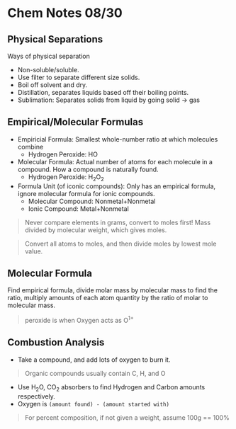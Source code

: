 # Chem Notes 08/30

Physical Separations
--------------------

Ways of physical separation
- Non-soluble/soluble.
- Use filter to separate different size solids.
- Boil off solvent and dry.
- Distillation, separates liquids based off their boiling points.
- Sublimation: Separates solids from liquid by going solid -> gas

Empirical/Molecular Formulas
----------------------------

- Empiricial Formula: Smallest whole-number ratio at which molecules combine
    - Hydrogen Peroxide: HO
- Molecular Formula: Actual number of atoms for each molecule in a compound. How a compound is naturally found.
    - Hydrogen Peroxide: H<sub>2</sub>O<sub>2</sub>
- Formula Unit (of iconic compounds): Only has an empirical formula, ignore molecular formula for ionic compounds.
    - Molecular Compound: Nonmetal+Nonmetal
    - Ionic Compound: Metal+Nonmetal

> Never compare elements in grams, convert to moles first!
>  Mass divided by molecular weight, which gives moles.

> Convert all atoms to moles, and then divide moles by lowest mole value.

Molecular Formula
-----------------

Find empirical formula, divide molar mass by molecular mass to find the ratio, multiply amounts of each atom quantity by the ratio of molar to molecular mass.

> peroxide is when Oxygen acts as O<sup>1+</sup>

Combustion Analysis
-------------------

- Take a compound, and add lots of oxygen to burn it.

> Organic compounds usually contain C, H, and O

- Use H<sub>2</sub>O, CO<sub>2</sub> absorbers to find Hydrogen and Carbon amounts respectively.
- Oxygen is `(amount found) - (amount started with)`

> For percent composition, if not given a weight, assume 100g == 100%